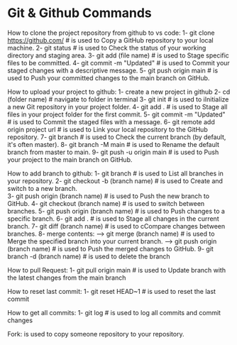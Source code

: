 # Git & Github Commands  
   
How to clone the project repository from github to vs code:
    1- git clone https://github.com/  # is used to Copy a GitHub repository to your local machine.
    2- git status                     # is used to Check the status of your working directory and staging area.
    3- git add (file name)            # is used to Stage specific files to be committed.
    4- git commit -m "Updated"        # is used to Commit your staged changes with a descriptive message.
    5- git push origin main           # is used to Push your committed changes to the main branch on GitHub.

How to upload your project to github:
    1- create a new project in github
    2- cd (folder name)                   # navigate to folder in terminal
    3- git init                           # is used to iInitialize a new Git repository in your project folder.
    4- git add .                          # is used to Stage all files in your project folder for the first commit.
    5- git commit -m "Updated"            # is used to Commit the staged files with a message.
    6- git remote add origin project url  # is used to Link your local repository to the GitHub repository.
    7- git branch                         # is used to Check the current branch (by default, it's often master).
    8- git branch -M main                 # is used to Rename the default branch from master to main.
    9- git push -u origin main            # is used to Push your project to the main branch on GitHub.

How to add branch to github:
    1- git branch                                # is used to List all branches in your repository.
    2- git checkout -b (branch name)             # is used to Create and switch to a new branch.    
    3- git push origin (branch name)             # is used to Push the new branch to GitHub.
    4- git checkout (branch name)                # is used to switch between branches.
    5- git push origin (branch name)             # is used to Push changes to a specific branch.
    6- git add .                                 # is used to Stage all changes in the current branch.
    7- git diff (branch name)                    # is used to cCompare changes between branches.
    8- merge contents:
        --> git merge (branch name)              # is used to Merge the specified branch into your current branch.
        --> git push origin (branch name)        # is used to Push the merged changes to GitHub.
    9- git branch -d (branch name)               # is used to delete the branch

How to pull Request:
    1- git pull origin main                # is used to Update branch with the latest changes from the main branch 

How to reset last commit:
    1- git reset HEAD~1                    # is used to reset the last commit

How to get all commits:
    1- git log                             # is used to log all commits and commit changes

Fork: is used to copy someone repository to your repository.
